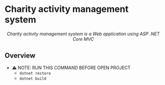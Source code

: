 # Charity activity management system


<h6 align="center">Charity activity management system is a Web application using ASP .NET Core MVC</h6>

## Overview

- ⚠ NOTE: RUN THIS COMMAND BEFORE OPEN PROJECT
    - `dotnet restore`
    - `dotnet build`